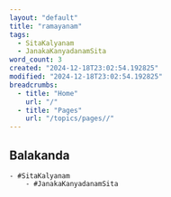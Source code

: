 ```yaml
---
layout: "default"
title: "ramayanam"
tags:
  - SitaKalyanam
  - JanakaKanyadanamSita
word_count: 3
created: "2024-12-18T23:02:54.192825"
modified: "2024-12-18T23:02:54.192825"
breadcrumbs:
  - title: "Home"
    url: "/"
  - title: "Pages"
    url: "/topics/pages//"
---
```

## Balakanda
	- #SitaKalyanam
		- #JanakaKanyadanamSita